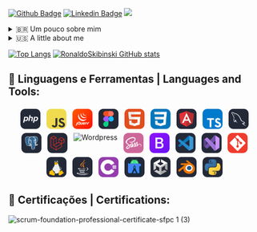 [![Github Badge](https://img.shields.io/badge/-Github-000?style=flat-square&logo=Github&logoColor=white&link=https://github.com/ronaldoskibinski)](https://github.com/ronaldoskibinski)
[![Linkedin Badge](https://img.shields.io/badge/-LinkedIn-blue?style=flat-square&logo=Linkedin&logoColor=white&link=https://www.linkedin.com/in/ronaldo-skibinski-982580150/)](https://www.linkedin.com/in/ronaldo-skibinski-982580150/)
![](https://visitor-badge.laobi.icu/badge?page_id=ronaldoskibinski.ronaldoskibinski)

<details>
<summary>🇧🇷 Um pouco sobre mim</summary>
<p>
  
Sempre fui muito ligado com tecnologia, desde a minha infância.. Desenvolvia projetinhos de Jogos e sempre me dediquei muito para ser alguém que realmente
faça a diferença na area, ou seja, Legendário!

Me adapto facilmente e trabalho muito bem em equipe! Uma das coisas que mais gosto é ajudar os outros e Aprender também.

Valorizo muito a transparência, a sinceridade e a honestidade, seja para assumir responsabilidades ou problemas, seja para assumir limitações ou dificuldades.

Sou extrovertido e muito sociavel, faço amigos facilmente..

Como Hobbie, adoro passar um tempo dentro da Música, aprendendo diversos instrumentos e cantando; Ler (Livros de auto ajuda como Quem Pensa Enriquece);
Caminhar ao Ar Livre e passar um tempo com a familia.

Amo criar conteúdo também! Você pode acompanhar meu TikTok: https://www.tiktok.com/@ron.alds

📫 ronaldoskibinski@gmail.com
📜 https://www.tiktok.com/@ron.alds
</p>
</details>

<details>
<summary>🇺🇸 A little about me</summary>
<p>
  
I have always been very connected to technology since my childhood.. I developed little game projects and I always dedicated myself a lot to be someone who really
make a difference in the area, that is, Legendary!

I adapt easily and work very well in a team! One of the things I enjoy most is helping others and learning too.

I highly value transparency, sincerity and honesty, whether to assume responsibilities or problems, or to assume limitations or difficulties.

I am outgoing and very sociable, I make friends easily..

As a Hobbie, I love spending time in Music, learning different instruments and singing; Read (Self-help books like Think and Grow Rich);
Walking outdoors and spending time with the family.

Call me to say hello!!

📫 ronaldoskibinski@gmail.com
📜 https://www.tiktok.com/@ron.alds
</p>
</details>

[![Top Langs](https://github-readme-stats.vercel.app/api/top-langs/?username=ronaldoskibinski&langs_count=8&layout=compact&theme=vue&locale=pt-Br)](https://github.com/ronaldoskibinski/github-readme-stats)
[![RonaldoSkibinski GitHub stats](https://github-readme-stats.vercel.app/api?username=ronaldoskibinski&include_all_commits=true&count_private=true&theme=vue&show_icons=true&locale=pt-Br)](https://github.com/ronaldoskibinski/github-readme-stats)

## 🧰 Linguagens e Ferramentas | Languages and Tools:
<p align="center">
<img src="https://github.com/tandpfun/skill-icons/raw/main/icons/PHP-Dark.svg" alt="PHP" height="40" style="vertical-align:top; margin:4px">
<img src="https://github.com/tandpfun/skill-icons/raw/main/icons/JavaScript.svg" alt="Javascript" height="40" style="vertical-align:top; margin:4px">
<img src="https://github.com/tandpfun/skill-icons/raw/main/icons/JQuery.svg" alt="jQuery" height="40" style="vertical-align:top; margin:4px">
<img src="https://github.com/tandpfun/skill-icons/raw/main/icons/Figma-Dark.svg" alt="Figma" height="40" style="vertical-align:top; margin:4px">
<img src="https://github.com/tandpfun/skill-icons/raw/main/icons/HTML.svg" alt="HTML" height="40" style="vertical-align:top; margin:4px">
<img src="https://github.com/tandpfun/skill-icons/raw/main/icons/CSS.svg" alt="CSS" height="40" style="vertical-align:top; margin:4px">
<img src="https://github.com/tandpfun/skill-icons/blob/main/icons/Angular-Dark.svg" alt="Angular" height="40" style="vertical-align:top; margin:4px">
<img src="https://github.com/tandpfun/skill-icons/raw/main/icons/TypeScript.svg" alt="TS" height="40" style="vertical-align:top; margin:4px">
<img src="https://github.com/tandpfun/skill-icons/raw/main/icons/MySQL-Dark.svg" alt="MySQL" height="40" style="vertical-align:top; margin:4px">
<img src="https://github.com/tandpfun/skill-icons/raw/main/icons/PostgreSQL-Dark.svg" alt="PGSQL" height="40" style="vertical-align:top; margin:4px">
<img src="https://github.com/tandpfun/skill-icons/raw/main/icons/Laravel-Dark.svg" alt="Laravel" height="40" style="vertical-align:top; margin:4px">
<img src="https://github.com/ronaldoskibinski/skill-icons/raw/main/icons/Wordpress.svg" alt="Wordpress" height="40" style="vertical-align:top; margin:4px">
<img src="https://github.com/tandpfun/skill-icons/raw/main/icons/Sass.svg" alt="Sass" height="40" style="vertical-align:top; margin:4px">
<img src="https://github.com/tandpfun/skill-icons/raw/main/icons/Bootstrap.svg" alt="Bootstrap" height="40" style="vertical-align:top; margin:4px">
<img src="https://github.com/tandpfun/skill-icons/raw/main/icons/VSCode-Dark.svg" alt="VS Code" height="40" style="vertical-align:top; margin:4px">
<img src="https://github.com/tandpfun/skill-icons/raw/main/icons/VisualStudio-Dark.svg" alt="VStudio" height="40" style="vertical-align:top; margin:4px">
<img src="https://github.com/tandpfun/skill-icons/raw/main/icons/Git.svg" alt="Git" height="40" style="vertical-align:top; margin:4px">
<img src="https://github.com/tandpfun/skill-icons/raw/main/icons/Linux-Dark.svg" alt="Linux" height="40" style="vertical-align:top; margin:4px">
<img src="https://github.com/tandpfun/skill-icons/raw/main/icons/Java-Dark.svg" alt="Java" height="40" style="vertical-align:top; margin:4px">
<img src="https://github.com/tandpfun/skill-icons/raw/main/icons/CS.svg" alt="CSharp" height="40" style="vertical-align:top; margin:4px">
<img src="https://github.com/tandpfun/skill-icons/raw/main/icons/AndroidStudio-Dark.svg" alt="Android Studio" height="40" style="vertical-align:top; margin:4px">
<img src="https://github.com/tandpfun/skill-icons/raw/main/icons/Unity-Dark.svg" alt="Unity" height="40" style="vertical-align:top; margin:4px">
<img src="https://github.com/tandpfun/skill-icons/raw/main/icons/Blender-Dark.svg" alt="Blender" height="40" style="vertical-align:top; margin:4px"> 
<img src="https://github.com/tandpfun/skill-icons/raw/main/icons/Python-Dark.svg" alt="Python" height="40" style="vertical-align:top; margin:4px">

## 🏅 Certificações | Certifications:
![scrum-foundation-professional-certificate-sfpc 1 (3)](https://user-images.githubusercontent.com/23247714/232800572-b110cbe6-a784-4b0f-9f51-16c7552069fd.png)


